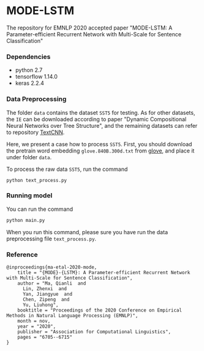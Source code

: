 # MODE-LSTM
The repository for EMNLP 2020 accepted paper "MODE-LSTM: A Parameter-efficient Recurrent Network with Multi-Scale for Sentence Classification"

###  Dependencies

* python 2.7
* tensorflow 1.14.0
* keras 2.2.4

###  Data Preprocessing

The folder `data` contains the dataset `SST5` for testing. As for other datasets, the `IE` can be downloaded according to paper "Dynamic Compositional Neural Networks over Tree Structure", and the remaining datasets can refer to repository [TextCNN](https://github.com/yoonkim/CNN_sentence).

Here, we present a case how to process `SST5`. First, you should download the pretrain word embedding `glove.840B.300d.txt` from [glove](https://nlp.stanford.edu/projects/glove/), and place it under folder `data`.

To process the raw data `SST5`, run the command

````
python text_process.py
````

###  Running model

You can run the command

```python
python main.py
```
When you run this command, please sure you have run the data preprocessing file `text_process.py`.

###  Reference

```
@inproceedings{ma-etal-2020-mode,
    title = "{MODE}-{LSTM}: A Parameter-efficient Recurrent Network with Multi-Scale for Sentence Classification",
    author = "Ma, Qianli  and
      Lin, Zhenxi  and
      Yan, Jiangyue  and
      Chen, Zipeng  and
      Yu, Liuhong",
    booktitle = "Proceedings of the 2020 Conference on Empirical Methods in Natural Language Processing (EMNLP)",
    month = nov,
    year = "2020",
    publisher = "Association for Computational Linguistics",
    pages = "6705--6715"
}
```



